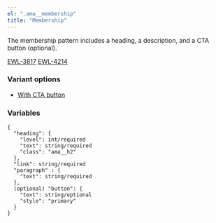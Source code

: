 ```yaml
---
el: ".ama__membership"
title: "Membership"
---
```


The membership pattern includes a heading, a description, and a CTA button (optional).

[EWL-3817](https://issues.ama-assn.org/browse/EWL-3817)
[EWL-4214](https://issues.ama-assn.org/browse/EWL-4214)

### Variant options
* [With CTA button](?p=molecules-membership-with-cta)

### Variables
~~~
{
  "heading": {
    "level": int/required
    "text": string/required
    "class": "ama__h2"
  },
  "link": string/required
  "paragraph" : {
    "text": string/required
  },
  (optional) "button": {
    "text": string/optional
    "style": "primary"
  }
}
~~~
